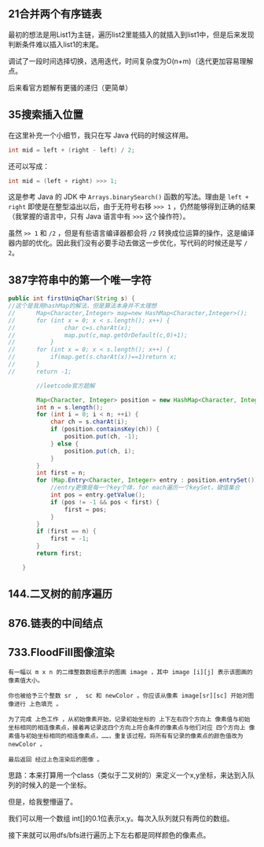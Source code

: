 

## 21合并两个有序链表

最初的想法是用List1为主链，遍历list2里能插入的就插入到list1中，但是后来发现判断条件难以插入list1的末尾。

调试了一段时间选择切换，选用迭代，时间复杂度为O(n+m)（迭代更加容易理解点。

后来看官方题解有更骚的递归（更简单）



## 35搜索插入位置

在这里补充一个小细节，我只在写 Java 代码的时候这样用。

```java
int mid = left + (right - left) / 2;            
```

还可以写成：

```java
int mid = (left + right) >>> 1;
```

这是参考 Java 的 JDK 中 `Arrays.binarySearch()` 函数的写法。理由是 `left + right` 即使是在整型溢出以后，由于无符号右移 `>>> 1` ，仍然能够得到正确的结果（我掌握的语言中，只有 Java 语言中有 `>>>` 这个操作符）。

虽然 `>> 1` 和 `/2` ，但是有些语言编译器都会将 `/2` 转换成位运算的操作，这是编译器内部的优化。因此我们没有必要手动去做这一步优化，写代码的时候还是写 `/ 2`。



## 387字符串中的第一个唯一字符

```java
public int firstUniqChar(String s) {
//这个是我用hashMap的解法，但是算法本身并不太理想
//		Map<Character,Integer> map=new HashMap<Character,Integer>();
//		for (int x = 0; x < s.length(); x++) {
//				char c=s.charAt(x);
//				map.put(c,map.getOrDefault(c,0)+1);
//			}
//		for (int x = 0; x < s.length(); x++) {
//			if(map.get(s.charAt(x))==1)return x;
//		}
//		return -1;

		//leetcode官方题解

		Map<Character, Integer> position = new HashMap<Character, Integer>();
		int n = s.length();
		for (int i = 0; i < n; ++i) {
			char ch = s.charAt(i);
			if (position.containsKey(ch)) {
				position.put(ch, -1);
			} else {
				position.put(ch, i);
			}
		}
		int first = n;
		for (Map.Entry<Character, Integer> entry : position.entrySet()) {
			//entry更像是每一个key个体，for each遍历一个keySet，键值集合
			int pos = entry.getValue();
			if (pos != -1 && pos < first) {
				first = pos;
			}
		}
		if (first == n) {
			first = -1;
		}
		return first;

    }
```

## 144.二叉树的前序遍历





## 876.链表的中间结点

## 733.FloodFill图像渲染

```
有一幅以 m x n 的二维整数数组表示的图画 image ，其中 image [i][j] 表示该图画的像素值大小。

你也被给予三个整数 sr ,  sc 和 newColor 。你应该从像素 image[sr][sc] 开始对图像进行 上色填充 。

为了完成 上色工作 ，从初始像素开始，记录初始坐标的 上下左右四个方向上 像素值与初始坐标相同的相连像素点，接着再记录这四个方向上符合条件的像素点与他们对应 四个方向上 像素值与初始坐标相同的相连像素点，……，重复该过程。将所有有记录的像素点的颜色值改为 newColor 。

最后返回 经过上色渲染后的图像 。
```





思路：本来打算用一个class（类似于二叉树的）来定义一个x,y坐标，来达到入队列的时候入的是一个坐标。

但是，给我整懵逼了。

我们可以用一个数组 int[]的0.1位表示x,y。每次入队列就只有两位的数组。



接下来就可以用dfs/bfs进行遍历上下左右都是同样颜色的像素点。



